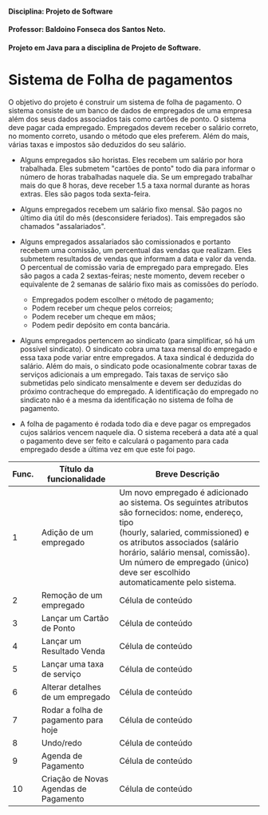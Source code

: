 #### Disciplina: Projeto de Software
#### Professor: Baldoino Fonseca dos Santos Neto.
#### Projeto em Java para a disciplina de Projeto de Software.

# Sistema de Folha de pagamentos
O objetivo do projeto é construir um sistema de folha de pagamento. O sistema consiste de um banco de dados de empregados de uma empresa além dos seus dados associados tais como cartões de ponto. O sistema deve pagar cada empregado. Empregados devem receber o salário correto, no momento correto, usando o método que eles preferem. Além do mais, várias taxas e impostos são deduzidos do seu salário.

* Alguns empregados são horistas. Eles recebem um salário por hora trabalhada. Eles submetem "cartões de ponto" todo dia para informar o número de horas trabalhadas naquele dia. Se um empregado trabalhar mais do que 8 horas, deve receber 1.5 a taxa normal durante as horas extras. Eles são pagos toda sexta-feira.

*  Alguns empregados recebem um salário fixo mensal. São pagos no último dia útil do mês (desconsidere feriados). Tais empregados são chamados "assalariados". 

* Alguns empregados assalariados são comissionados e portanto recebem uma comissão, um percentual das vendas que realizam. Eles submetem resultados de vendas que informam a data e valor da venda. O percentual de comissão varia de empregado para empregado. Eles são pagos a cada 2 sextas-feiras; neste momento, devem receber o equivalente de 2 semanas de salário fixo mais as comissões do período.

  * Empregados podem escolher o método de pagamento;
  * Podem receber um cheque pelos correios;
  * Podem receber um cheque em mãos;
  * Podem pedir depósito em conta bancária.
 
* Alguns empregados pertencem ao sindicato (para simplificar, só há um possível sindicato). O sindicato cobra uma taxa mensal do empregado e essa taxa pode variar entre empregados. A taxa sindical é deduzida do salário. Além do mais, o sindicato pode ocasionalmente cobrar taxas de serviços adicionais a um empregado. Tais taxas de serviço são submetidas pelo sindicato mensalmente e devem ser deduzidas do próximo contracheque do empregado. A identificação do empregado no sindicato não é a mesma da identificação no sistema de folha de pagamento.

* A folha de pagamento é rodada todo dia e deve pagar os empregados cujos salários vencem naquele dia. O sistema receberá a data até a qual o pagamento deve ser feito e calculará o pagamento para cada empregado desde a última vez em que este foi pago.

| Func. |  Título da funcionalidade                  |   Breve Descrição  |
| ----- | ---------------------------                |  ----------------- |
|   1   |     Adição de um empregado                 | Um novo empregado é adicionado ao sistema. Os seguintes atributos são fornecidos: nome, endereço, tipo <br> (hourly, salaried, commissioned) e os atributos associados (salário horário, salário mensal, comissão). Um número de empregado (único) deve ser escolhido<br> automaticamente pelo sistema. |
|   2   |     Remoção de um empregado                | Célula de conteúdo |
|   3   |     Lançar um Cartão de Ponto              | Célula de conteúdo |
|   4   |     Lançar um Resultado Venda              | Célula de conteúdo |
|   5   |     Lançar uma taxa de serviço             | Célula de conteúdo |
|   6   |     Alterar detalhes de um empregado       | Célula de conteúdo |
|   7   |     Rodar a folha de pagamento para hoje   | Célula de conteúdo |
|   8   |               Undo/redo                    | Célula de conteúdo |
|   9   |            Agenda de Pagamento             | Célula de conteúdo |
|  10   |Criação de Novas <br>Agendas de Pagamento   | Célula de conteúdo |

